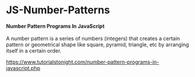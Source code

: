 # JS-Number-Patterns
**Number Pattern Programs In JavaScript**
<br><br>
A number pattern is a series of numbers (integers) that creates a certain pattern or geometrical shape like square, pyramid, triangle, etc by arranging itself in a certain order. 

https://www.tutorialstonight.com/number-pattern-programs-in-javascript.php
